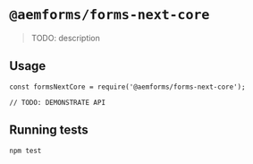 # `@aemforms/forms-next-core`

> TODO: description

## Usage

```
const formsNextCore = require('@aemforms/forms-next-core');

// TODO: DEMONSTRATE API
```

## Running tests
```
npm test
```